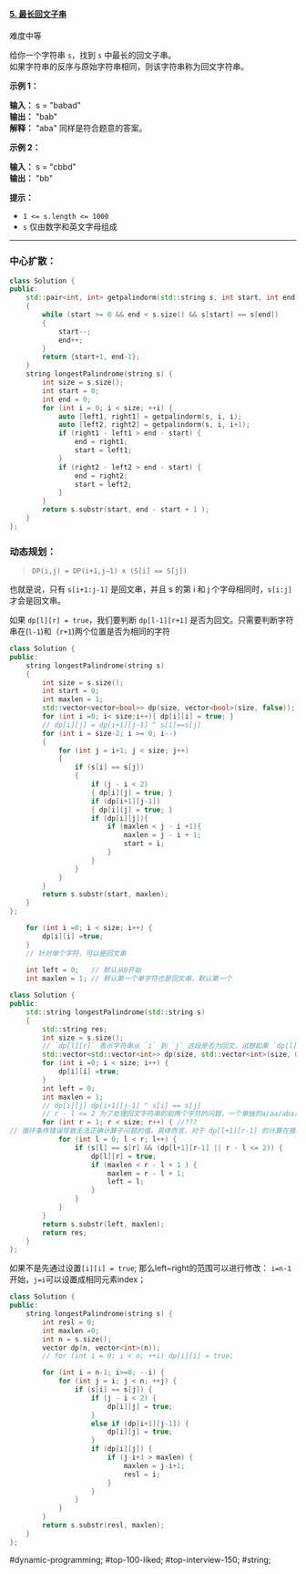 
#### [5. 最长回文子串](https://leetcode.cn/problems/longest-palindromic-substring/)

难度中等  

给你一个字符串 `s`，找到 `s` 中最长的回文子串。  
如果字符串的反序与原始字符串相同，则该字符串称为回文字符串。

**示例 1：**

**输入：** s = "babad"  
**输出：** "bab"  
**解释：** "aba" 同样是符合题意的答案。  

**示例 2：**

**输入：** s = "cbbd"  
**输出：** "bb"

**提示：**

-   `1 <= s.length <= 1000`  
-   `s` 仅由数字和英文字母组成

---- ----
### 中心扩散：
```cpp
class Solution {
public:
    std::pair<int, int> getpalindorm(std::string s, int start, int end)
    {
        while (start >= 0 && end < s.size() && s[start] == s[end])
        {
            start--;
            end++;
        }
        return {start+1, end-1};
    }
    string longestPalindrome(string s) {
        int size = s.size();
        int start = 0;
        int end = 0;
        for (int i = 0; i < size; ++i) {
            auto [left1, right1] = getpalindorm(s, i, i);
            auto [left2, right2] = getpalindorm(s, i, i+1);
            if (right1 - left1 > end - start) {
                end = right1;
                start = left1;
            }
            if (right2 - left2 > end - start) {
                end = right2;
                start = left2;
            }
        }
        return s.substr(start, end - start + 1 );
    }
};
```

### 动态规划：
> `DP(i,j) = DP(i+1,j−1) ∧ (S[i] == S[j])`

也就是说，只有 `s[i+1:j-1]` 是回文串，并且 s 的第 i 和 j 个字母相同时，`s[i:j]` 才会是回文串。

如果 `dp[l][r] = true`，我们要判断 `dp[l-1][r+1]` 是否为回文。只需要判断字符串在(`l-1`)和（`r+1`)两个位置是否为相同的字符

```cpp
class Solution {
public:
    string longestPalindrome(string s)
    {
        int size = s.size();
        int start = 0;
        int maxlen = 1;
        std::vector<vector<bool>> dp(size, vector<bool>(size, false));
        for (int i =0; i< size;i++){ dp[i][i] = true; }
        // dp[i][j] = dp[i+1][j-1] ^ s[i]==s[j]
        for (int i = size-2; i >= 0; i--)
        {
            for (int j = i+1; j < size; j++)
            {
                if (s[i] == s[j])
                {
                    if (j - i < 2)
                    { dp[i][j] = true; }
                    if (dp[i+1][j-1])
                    { dp[i][j] = true; }
                    if (dp[i][j]){
                        if (maxlen < j - i +1){
                            maxlen = j - i + 1;
                            start = i;
                        }
                    }
                }
            }
        }
        return s.substr(start, maxlen);
    }
};
```

```cpp
    for (int i =0; i < size; i++) {
        dp[i][i] =true;
    }                
    // 针对单个字符，可以是回文串
    
    int left = 0;   // 默认从0开始
    int maxlen = 1; // 默认第一个单字符也是回文串，默认第一个
```

```cpp
class Solution {         
public:                  
    std::string longestPalindrome(std::string s)
    {                    
        std::string res;
        int size = s.size();
        // `dp[l][r]` 表示字符串从 `i` 到 `j` 这段是否为回文。试想如果 `dp[l][r]=true`，我们要判断 `dp[l-1][r+1]` 是否为回文。
        std::vector<std::vector<int>> dp(size, std::vector<int>(size, 0));
        for (int i =0; i < size; i++) {
            dp[i][i] =true;
        }                
        int left = 0;  
        int maxlen = 1;                                                                                
        // dp[i][j] dp[i+1][j-1] ^ s[i] == s[j]
        // r - l <= 2 为了处理回文字符串的前两个字符的问题，一个单独的a/aa/aba是回文，如果不要这个，用（l+1，r-1）去判断，是无法成立的,
        for (int r = 1; r < size; r++) { //???
// 循环条件错误导致无法正确计算子问题的值。具体而言，对于 dp[l+1][r-1] 的计算在循环中会受到上一轮循环中 l 的值的影响，因此无法得到正确的结果。
            for (int l = 0; l < r; l++) {
                if (s[l] == s[r] && (dp[l+1][r-1] || r - l <= 2)) {
                    dp[l][r] = true;
                    if (maxlen < r - l + 1 ) { 
                        maxlen = r - l + 1;
                        left = l;
                    }   
                }        
            }            
        }                
        return s.substr(left, maxlen);
        return res;   
    }                    
};
```
如果不是先通过设置`[i][i] = true`; 那么left~right的范围可以进行修改：
`i=n-1`开始，`j=i`可以设置成相同元素index；

```cpp
class Solution {
public:
    string longestPalindrome(string s) {
        int resl = 0;
        int maxlen =0;
        int n = s.size();
        vector dp(n, vector<int>(n));
        // for (int i = 0; i < n; ++i) dp[i][i] = true;

        for (int i = n-1; i>=0; --i) {
            for (int j = i; j < n; ++j) {
                if (s[i] == s[j]) {
                    if (j - i < 2) {
                        dp[i][j] = true;
                    }
                    else if (dp[i+1][j-1]) {
                        dp[i][j] = true;
                    }
                    if (dp[i][j]) {
                        if (j-i+1 > maxlen) {
                            maxlen = j-i+1;
                            resl = i;
                        }
                    }
                }
            }
        }
        return s.substr(resl, maxlen);
    }
};
```

#dynamic-programming; #top-100-liked; #top-interview-150; #string;
